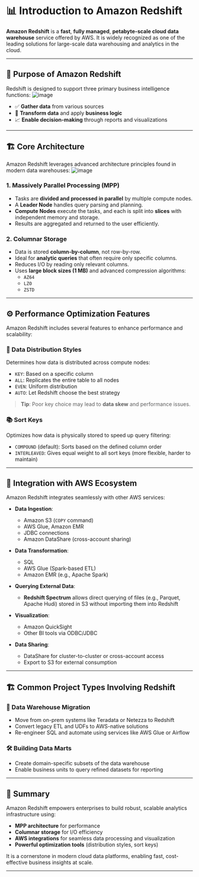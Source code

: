 # 📊 Introduction to Amazon Redshift

**Amazon Redshift** is a **fast**, **fully managed**, **petabyte-scale cloud data warehouse** service offered by AWS. It is widely recognized as one of the leading solutions for large-scale data warehousing and analytics in the cloud.

---

## 🚀 Purpose of Amazon Redshift

Redshift is designed to support three primary business intelligence functions:
![image](https://github.com/user-attachments/assets/9a63e5a9-a81f-44b2-ad37-5e7e9890190a)

- ✅ **Gather data** from various sources
- 🔁 **Transform data** and apply **business logic**
- 📈 **Enable decision-making** through reports and visualizations

---

## 🏗️ Core Architecture

Amazon Redshift leverages advanced architecture principles found in modern data warehouses:
![image](https://github.com/user-attachments/assets/768057e2-0b8a-47d4-ab40-14e674469564)

### 1. Massively Parallel Processing (MPP)
- Tasks are **divided and processed in parallel** by multiple compute nodes.
- A **Leader Node** handles query parsing and planning.
- **Compute Nodes** execute the tasks, and each is split into **slices** with independent memory and storage.
- Results are aggregated and returned to the user efficiently.

### 2. Columnar Storage
- Data is stored **column-by-column**, not row-by-row.
- Ideal for **analytic queries** that often require only specific columns.
- Reduces I/O by reading only relevant columns.
- Uses **large block sizes (1 MB)** and advanced compression algorithms:
  - `AZ64`
  - `LZO`
  - `ZSTD`

---

## ⚙️ Performance Optimization Features

Amazon Redshift includes several features to enhance performance and scalability:

### 🔀 Data Distribution Styles
Determines how data is distributed across compute nodes:
- `KEY`: Based on a specific column
- `ALL`: Replicates the entire table to all nodes
- `EVEN`: Uniform distribution
- `AUTO`: Let Redshift choose the best strategy

> **Tip**: Poor key choice may lead to **data skew** and performance issues.

### 📚 Sort Keys
Optimizes how data is physically stored to speed up query filtering:
- `COMPOUND` (default): Sorts based on the defined column order
- `INTERLEAVED`: Gives equal weight to all sort keys (more flexible, harder to maintain)

---

## 🔗 Integration with AWS Ecosystem

Amazon Redshift integrates seamlessly with other AWS services:

- **Data Ingestion**:
  - Amazon S3 (`COPY` command)
  - AWS Glue, Amazon EMR
  - JDBC connections
  - Amazon DataShare (cross-account sharing)

- **Data Transformation**:
  - SQL
  - AWS Glue (Spark-based ETL)
  - Amazon EMR (e.g., Apache Spark)

- **Querying External Data**:
  - **Redshift Spectrum** allows direct querying of files (e.g., Parquet, Apache Hudi) stored in S3 without importing them into Redshift

- **Visualization**:
  - Amazon QuickSight
  - Other BI tools via ODBC/JDBC

- **Data Sharing**:
  - DataShare for cluster-to-cluster or cross-account access
  - Export to S3 for external consumption

---

## 🏗️ Common Project Types Involving Redshift

### 🔄 Data Warehouse Migration
- Move from on-prem systems like Teradata or Netezza to Redshift
- Convert legacy ETL and UDFs to AWS-native solutions
- Re-engineer SQL and automate using services like AWS Glue or Airflow

### 🛠️ Building Data Marts
- Create domain-specific subsets of the data warehouse
- Enable business units to query refined datasets for reporting

---

## 🧠 Summary

Amazon Redshift empowers enterprises to build robust, scalable analytics infrastructure using:
- **MPP architecture** for performance
- **Columnar storage** for I/O efficiency
- **AWS integrations** for seamless data processing and visualization
- **Powerful optimization tools** (distribution styles, sort keys)

It is a cornerstone in modern cloud data platforms, enabling fast, cost-effective business insights at scale.

---
